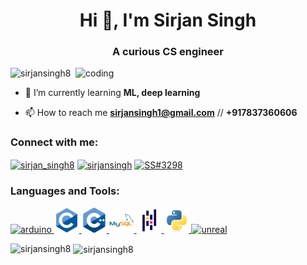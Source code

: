<h1 align="center">Hi 👋, I'm Sirjan Singh</h1>
<h3 align="center">A curious CS engineer</h3>
<img align="right" width=400 alt="coding" src="![image-asset](https://github.com/SirjanSingh8/SirjanSingh8/assets/100493909/59d1dda5-ffcf-4ce3-8cb0-4f8b62175e68)">
<p align="left"> <img src="https://komarev.com/ghpvc/?username=sirjansingh8&label=Profile%20views&color=0e75b6&style=flat" alt="sirjansingh8" /> </p>

- 🌱 I’m currently learning **ML, deep learning**

- 📫 How to reach me **sirjansingh1@gmail.com** // **+917837360606**

<h3 align="left">Connect with me:</h3>
<p align="left">
<a href="https://instagram.com/sirjan_singh8" target="blank"><img align="center" src="https://raw.githubusercontent.com/rahuldkjain/github-profile-readme-generator/master/src/images/icons/Social/instagram.svg" alt="sirjan_singh8" height="30" width="40" /></a>
<a href="https://www.leetcode.com/sirjansingh" target="blank"><img align="center" src="https://raw.githubusercontent.com/rahuldkjain/github-profile-readme-generator/master/src/images/icons/Social/leet-code.svg" alt="sirjansingh" height="30" width="40" /></a>
<a href="https://discord.gg/SS#3298" target="blank"><img align="center" src="https://raw.githubusercontent.com/rahuldkjain/github-profile-readme-generator/master/src/images/icons/Social/discord.svg" alt="SS#3298" height="30" width="40" /></a>
</p>

<h3 align="left">Languages and Tools:</h3>
<p align="left"> <a href="https://www.arduino.cc/" target="_blank" rel="noreferrer"> <img src="https://cdn.worldvectorlogo.com/logos/arduino-1.svg" alt="arduino" width="40" height="40"/> </a> <a href="https://www.cprogramming.com/" target="_blank" rel="noreferrer"> <img src="https://raw.githubusercontent.com/devicons/devicon/master/icons/c/c-original.svg" alt="c" width="40" height="40"/> </a> <a href="https://www.w3schools.com/cpp/" target="_blank" rel="noreferrer"> <img src="https://raw.githubusercontent.com/devicons/devicon/master/icons/cplusplus/cplusplus-original.svg" alt="cplusplus" width="40" height="40"/> </a> <a href="https://www.mysql.com/" target="_blank" rel="noreferrer"> <img src="https://raw.githubusercontent.com/devicons/devicon/master/icons/mysql/mysql-original-wordmark.svg" alt="mysql" width="40" height="40"/> </a> <a href="https://pandas.pydata.org/" target="_blank" rel="noreferrer"> <img src="https://raw.githubusercontent.com/devicons/devicon/2ae2a900d2f041da66e950e4d48052658d850630/icons/pandas/pandas-original.svg" alt="pandas" width="40" height="40"/> </a> <a href="https://www.python.org" target="_blank" rel="noreferrer"> <img src="https://raw.githubusercontent.com/devicons/devicon/master/icons/python/python-original.svg" alt="python" width="40" height="40"/> </a> <a href="https://unrealengine.com/" target="_blank" rel="noreferrer"> <img src="https://raw.githubusercontent.com/kenangundogan/fontisto/036b7eca71aab1bef8e6a0518f7329f13ed62f6b/icons/svg/brand/unreal-engine.svg" alt="unreal" width="40" height="40"/> </a> </p>

<p><img align="left" src="https://github-readme-stats.vercel.app/api/top-langs?username=sirjansingh8&show_icons=true&locale=en&layout=compact" alt="sirjansingh8" /></p>

<p>&nbsp;<img align="center" src="https://github-readme-stats.vercel.app/api?username=sirjansingh8&show_icons=true&locale=en" alt="sirjansingh8" /></p>
